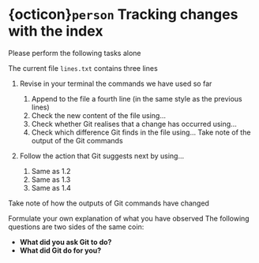 
# {octicon}`person` Tracking changes with the index
Please perform the following tasks alone

The current file `lines.txt` contains three lines

1. Revise in your terminal the commands we have used so far
    1. Append to the file a fourth line (in the same style as the previous lines)
    1. Check the new content of the file using...
    1. Check whether Git realises that a change has occurred using...
    1. Check which difference Git finds in the file using...
Take note of the output of the Git commands

2. Follow the action that Git suggests next by using...
    1. Same as 1.2
    1. Same as 1.3
    1. Same as 1.4

Take note of how the outputs of Git commands have changed

Formulate your own explanation of what you have observed
The following questions are two sides of the same coin:
* **What did you ask Git to do?**
* **What did Git do for you?**